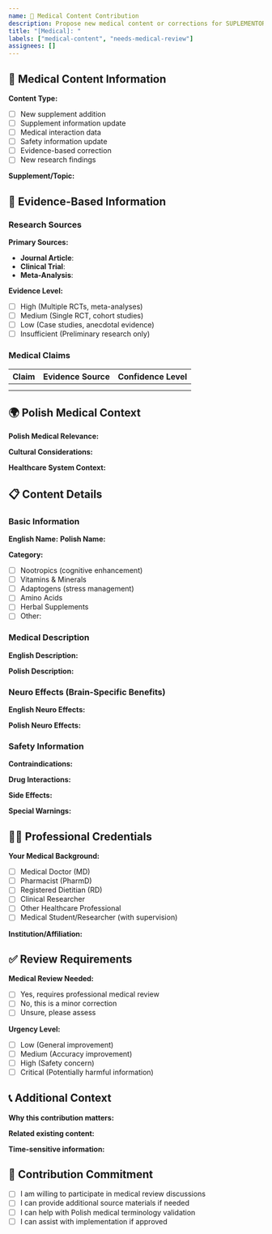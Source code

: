 ```yaml
---
name: 🏥 Medical Content Contribution
description: Propose new medical content or corrections for SUPLEMENTOR
title: "[Medical]: "
labels: ["medical-content", "needs-medical-review"]
assignees: []
---
```


## 🏥 Medical Content Information

**Content Type:**
- [ ] New supplement addition
- [ ] Supplement information update
- [ ] Medical interaction data
- [ ] Safety information update
- [ ] Evidence-based correction
- [ ] New research findings

**Supplement/Topic:**
<!-- Name of supplement or medical topic -->

## 🔬 Evidence-Based Information

### Research Sources
<!-- Please provide peer-reviewed sources for all medical claims -->

**Primary Sources:**
- **Journal Article**: <!-- Title, Authors, Journal, Year, DOI -->
- **Clinical Trial**: <!-- Trial name, registration number -->
- **Meta-Analysis**: <!-- Analysis details -->

**Evidence Level:**
- [ ] High (Multiple RCTs, meta-analyses)
- [ ] Medium (Single RCT, cohort studies)
- [ ] Low (Case studies, anecdotal evidence)
- [ ] Insufficient (Preliminary research only)

### Medical Claims
<!-- List specific medical claims with supporting evidence -->

| Claim | Evidence Source | Confidence Level |
|-------|----------------|------------------|
| <!-- Claim 1 --> | <!-- DOI or citation --> | <!-- High/Medium/Low --> |
| <!-- Claim 2 --> | <!-- DOI or citation --> | <!-- High/Medium/Low --> |

## 🌍 Polish Medical Context

**Polish Medical Relevance:**
<!-- Why is this content relevant to Polish users? -->

**Cultural Considerations:**
<!-- Any cultural factors that affect usage in Poland -->

**Healthcare System Context:**
<!-- How does this relate to Polish healthcare practices? -->

## 📋 Content Details

### Basic Information
**English Name:** <!-- Scientific name -->
**Polish Name:** <!-- Official Polish medical term -->

**Category:**
- [ ] Nootropics (cognitive enhancement)
- [ ] Vitamins & Minerals
- [ ] Adaptogens (stress management)
- [ ] Amino Acids
- [ ] Herbal Supplements
- [ ] Other: <!-- specify -->

### Medical Description
**English Description:**
<!-- Scientific description in English -->

**Polish Description:**
<!-- Medical description in Polish using proper terminology -->

### Neuro Effects (Brain-Specific Benefits)
**English Neuro Effects:**
<!-- Brain-specific benefits -->

**Polish Neuro Effects:**
<!-- Brain benefits in Polish medical terminology -->

### Safety Information
**Contraindications:**
<!-- Medical conditions or situations where supplement should not be used -->

**Drug Interactions:**
<!-- Known interactions with medications -->

**Side Effects:**
<!-- Common and serious side effects -->

**Special Warnings:**
<!-- Pregnancy, children, elderly, etc. -->

## 👨‍⚕️ Professional Credentials

**Your Medical Background:**
<!-- Please share your relevant medical qualifications -->

- [ ] Medical Doctor (MD)
- [ ] Pharmacist (PharmD)
- [ ] Registered Dietitian (RD)
- [ ] Clinical Researcher
- [ ] Other Healthcare Professional
- [ ] Medical Student/Researcher (with supervision)

**Institution/Affiliation:**
<!-- Your medical institution or affiliation -->

## ✅ Review Requirements

**Medical Review Needed:**
- [ ] Yes, requires professional medical review
- [ ] No, this is a minor correction
- [ ] Unsure, please assess

**Urgency Level:**
- [ ] Low (General improvement)
- [ ] Medium (Accuracy improvement)
- [ ] High (Safety concern)
- [ ] Critical (Potentially harmful information)

## 📞 Additional Context

**Why this contribution matters:**
<!-- Why is this medical content important? -->

**Related existing content:**
<!-- Links to related supplements or medical topics -->

**Time-sensitive information:**
<!-- Deadlines or recent developments -->

## 🤝 Contribution Commitment

- [ ] I am willing to participate in medical review discussions
- [ ] I can provide additional source materials if needed
- [ ] I can help with Polish medical terminology validation
- [ ] I can assist with implementation if approved
